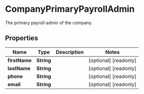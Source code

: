 

# CompanyPrimaryPayrollAdmin

The primary payroll admin of the company.

## Properties

| Name | Type | Description | Notes |
|------------ | ------------- | ------------- | -------------|
|**firstName** | **String** |  |  [optional] [readonly] |
|**lastName** | **String** |  |  [optional] [readonly] |
|**phone** | **String** |  |  [optional] [readonly] |
|**email** | **String** |  |  [optional] [readonly] |



